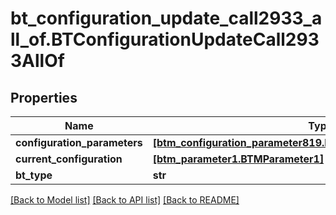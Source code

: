 # bt_configuration_update_call2933_all_of.BTConfigurationUpdateCall2933AllOf

## Properties
Name | Type | Description | Notes
------------ | ------------- | ------------- | -------------
**configuration_parameters** | [**[btm_configuration_parameter819.BTMConfigurationParameter819]**](BTMConfigurationParameter819.md) |  | [optional] 
**current_configuration** | [**[btm_parameter1.BTMParameter1]**](BTMParameter1.md) |  | [optional] 
**bt_type** | **str** |  | [optional] 

[[Back to Model list]](../README.md#documentation-for-models) [[Back to API list]](../README.md#documentation-for-api-endpoints) [[Back to README]](../README.md)


